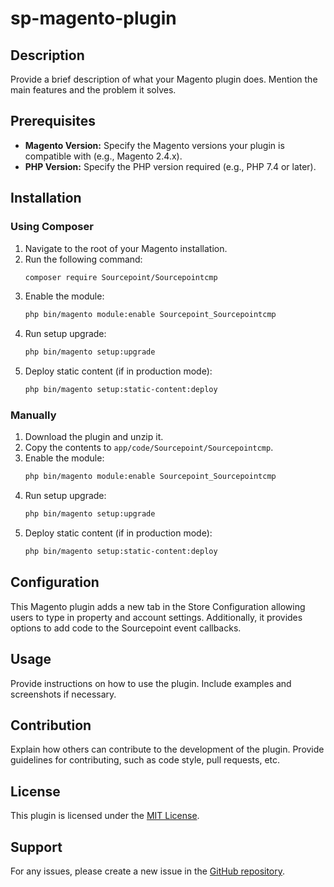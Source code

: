 # sp-magento-plugin

## Description
Provide a brief description of what your Magento plugin does. Mention the main features and the problem it solves.

## Prerequisites
- **Magento Version:** Specify the Magento versions your plugin is compatible with (e.g., Magento 2.4.x).
- **PHP Version:** Specify the PHP version required (e.g., PHP 7.4 or later).

## Installation
### Using Composer
1. Navigate to the root of your Magento installation.
2. Run the following command:
    ```sh
    composer require Sourcepoint/Sourcepointcmp
    ```
3. Enable the module:
    ```sh
    php bin/magento module:enable Sourcepoint_Sourcepointcmp
    ```
4. Run setup upgrade:
    ```sh
    php bin/magento setup:upgrade
    ```
5. Deploy static content (if in production mode):
    ```sh
    php bin/magento setup:static-content:deploy
    ```

### Manually
1. Download the plugin and unzip it.
2. Copy the contents to `app/code/Sourcepoint/Sourcepointcmp`.
3. Enable the module:
    ```sh
    php bin/magento module:enable Sourcepoint_Sourcepointcmp
    ```
4. Run setup upgrade:
    ```sh
    php bin/magento setup:upgrade
    ```
5. Deploy static content (if in production mode):
    ```sh
    php bin/magento setup:static-content:deploy
    ```

## Configuration
This Magento plugin adds a new tab in the Store Configuration allowing users to type in property and account settings. Additionally, it provides options to add code to the Sourcepoint event callbacks.
## Usage
Provide instructions on how to use the plugin. Include examples and screenshots if necessary.

## Contribution
Explain how others can contribute to the development of the plugin. Provide guidelines for contributing, such as code style, pull requests, etc.

## License
This plugin is licensed under the [MIT License](LICENSE).

## Support
For any issues, please create a new issue in the [GitHub repository](https://github.com/SourcePointUSA/sp-magento-plugin).
